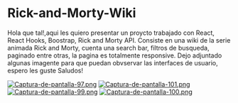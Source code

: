 # Rick-and-Morty-Wiki

Hola que tal!,aqui les quiero presentar un proycto trabajado con React, React Hooks, Boostrap, Rick and Morty API. 
Consiste en una wiki de la serie animada Rick and Morty, cuenta una search bar, filtros de busqueda, paginado entre otras, la pagina es totalmente responsive.
Dejo adjuntado algunas imagente para que puedan obvservar las interfaces de usuario, espero les guste Saludos!


[![Captura-de-pantalla-97.png](https://i.postimg.cc/MpWZ5jHh/Captura-de-pantalla-97.png)](https://postimg.cc/F7BQszjZ)
[![Captura-de-pantalla-101.png](https://i.postimg.cc/j2HKQsbx/Captura-de-pantalla-101.png)](https://postimg.cc/hQtHKRv6)
[![Captura-de-pantalla-99.png](https://i.postimg.cc/RFnvh7pn/Captura-de-pantalla-99.png)](https://postimg.cc/mzRv6Hsb)
[![Captura-de-pantalla-100.png](https://i.postimg.cc/hvWcdXNZ/Captura-de-pantalla-100.png)](https://postimg.cc/YG35cCrQ)
